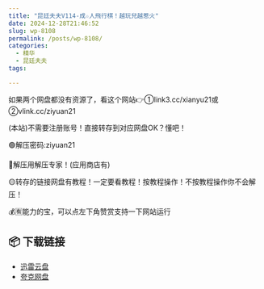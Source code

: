 ```yaml
---
title: "昆廷夫夫V114-成☆人飛行棋！越玩兒越惹火"
date: 2024-12-28T21:46:52
slug: wp-8108
permalink: /posts/wp-8108/
categories:
  - 精华
  - 昆廷夫夫
tags:

---
```


如果两个网盘都没有资源了，看这个网站👉①link3.cc/xianyu21或②vlink.cc/ziyuan21

(本站)不需要注册账号！直接转存到对应网盘OK？懂吧！

🟢解压密码:ziyuan21

🔵解压用解压专家！(应用商店有)

🟡转存的链接网盘有教程！一定要看教程！按教程操作！不按教程操作你不会解压！

💰🈶能力的宝，可以点左下角赞赏支持一下网站运行

## 📦 下载链接
- [迅雷云盘](https://blziyuan21.com/pay-download/8108?key=2d206e0490&down_id=0)
- [夸克网盘](https://blziyuan21.com/pay-download/8108?key=2d206e0490&down_id=1)

